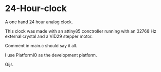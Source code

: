 # 24-Hour-clock
A one hand 24 hour analog clock. 

This clock was made with an attiny85 conctroller running with an 32768 Hz external crystal 
and a VID29 stepper motor.

Comment in main.c should say it all.

I use PlatformIO as the development platform.

Gijs
